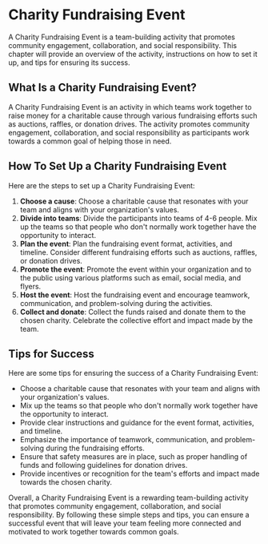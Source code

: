 Charity Fundraising Event
============================================================

A Charity Fundraising Event is a team-building activity that promotes community engagement, collaboration, and social responsibility. This chapter will provide an overview of the activity, instructions on how to set it up, and tips for ensuring its success.

What Is a Charity Fundraising Event?
------------------------------------

A Charity Fundraising Event is an activity in which teams work together to raise money for a charitable cause through various fundraising efforts such as auctions, raffles, or donation drives. The activity promotes community engagement, collaboration, and social responsibility as participants work towards a common goal of helping those in need.

How To Set Up a Charity Fundraising Event
-----------------------------------------

Here are the steps to set up a Charity Fundraising Event:

1. **Choose a cause**: Choose a charitable cause that resonates with your team and aligns with your organization's values.
2. **Divide into teams**: Divide the participants into teams of 4-6 people. Mix up the teams so that people who don't normally work together have the opportunity to interact.
3. **Plan the event**: Plan the fundraising event format, activities, and timeline. Consider different fundraising efforts such as auctions, raffles, or donation drives.
4. **Promote the event**: Promote the event within your organization and to the public using various platforms such as email, social media, and flyers.
5. **Host the event**: Host the fundraising event and encourage teamwork, communication, and problem-solving during the activities.
6. **Collect and donate**: Collect the funds raised and donate them to the chosen charity. Celebrate the collective effort and impact made by the team.

Tips for Success
----------------

Here are some tips for ensuring the success of a Charity Fundraising Event:

* Choose a charitable cause that resonates with your team and aligns with your organization's values.
* Mix up the teams so that people who don't normally work together have the opportunity to interact.
* Provide clear instructions and guidance for the event format, activities, and timeline.
* Emphasize the importance of teamwork, communication, and problem-solving during the fundraising efforts.
* Ensure that safety measures are in place, such as proper handling of funds and following guidelines for donation drives.
* Provide incentives or recognition for the team's efforts and impact made towards the chosen charity.

Overall, a Charity Fundraising Event is a rewarding team-building activity that promotes community engagement, collaboration, and social responsibility. By following these simple steps and tips, you can ensure a successful event that will leave your team feeling more connected and motivated to work together towards common goals.
